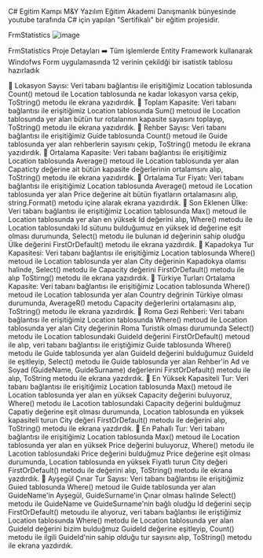 C# Egitim Kampı
M&Y Yazılım Eğitim Akademi Danışmanlık bünyesinde youtube tarafında C# için yapılan "Sertifikalı" bir eğitim projesidir.

FrmStatistics
![image](https://github.com/user-attachments/assets/fd648b06-13fe-44b5-bb77-84747bca34aa)

FrmStatistics Proje Detayları
➡️ Tüm işlemlerde Entity Framework kullanarak Windofws Form uygulamasında 12 verinin çekildği bir isatistik tablosu hazırladık

📍 Lokasyon Sayısı: Veri tabanı bağlantısı ile erişitiğimiz Location tablosunda Count() metoud ile Location tablosunda ne kadar lokasyon varsa çekip, ToString() metodu ile ekrana yazıdırdık.
📍 Toplam Kapasite: Veri tabanı bağlantısı ile erişitiğimiz Location tablosunda Sum() metoud ile Location tablosunda yer alan bütün tur rotalarının kapasite sayasını toplayıp, ToString() metodu ile ekrana yazıdırdık.
📍 Rehber Sayısı: Veri tabanı bağlantısı ile erişitiğimiz Guide tablosunda Count() metoud ile Guide tablosunda yer alan rehberlerin sayısını çekip, ToString() metodu ile ekrana yazıdırdık.
📍 Ortalama Kapasite: Veri tabanı bağlantısı ile erişitiğimiz Location tablosunda Average() metoud ile Location tablosunda yer alan Capaticty değerine ait bütün kapasite değerlerinin ortalamsını alıp, ToString() metodu ile ekrana yazıdırdık.
📍 Ortalama Tur Fiyatı: Veri tabanı bağlantısı ile erişitiğimiz Location tablosunda Average() metoud ile Location tablosunda yer alan Price değerine ait bütün fiyatların ortalamasını alıp, string.Format() metodu içine alarak ekrana yazıdırdık.
📍 Son Eklenen Ülke: Veri tabanı bağlantısı ile erişitiğimiz Location tablosunda Max() metoud ile Location tablosunda yer alan en yüksek Id değerini alıp, Where() metodu ile Location tablosundaki Id sütunu bulduğumuz en yüksek id değerine eşit olması durumunda, Select() metodu ile bulunan id değerinin sahip oludğu Ülke değerini FirstOrDefault() metodu ile ekrana yazdırdık.
📍 Kapadokya Tur Kapasitesi: Veri tabanı bağlantısı ile erişitiğimiz Location tablosunda Where() metoud ile Location tablosunda yer alan City değerinin Kapadokya olamsı halinde, Select() metodu ile Capacity değerini FirstOrDefault() metodu ile alıp ToStirng() metodu ile ekrana yazıdırdık.
📍 Türkiye Turları Ortalama Kapasite: Veri tabanı bağlantısı ile erişitiğimiz Location tablosunda Where() metoud ile Location tablosunda yer alan Country değrinin Türkiye olması durumunda, AverageR() metodu Capacity değerlerini ortalamasını alıp, ToString() metodu ile ekrana yazıdırdık.
📍 Roma Gezi Rehberi: Veri tabanı bağlantısı ile erişitiğimiz Location tablosunda Where() metoud ile Location tablosunda yer alan City değerinin Roma Turistik olması durumunda Select() metodu ile Location tablosundaki GuideId değerini FirstOrDefault() metoud ile alıp, veri tabanı bağlantısı ile eriştiğimiz Guide tablosunda Where() metodu ile Guide tablosunda yer alan GuideId değerini bulduğumuz GuideId ile eşitleyip, Select() metodu ile Guide tablosunda yer alan Rehber'in Ad ve Soyad (GuideName, GuideSurname) değerlerini FirstOrDefault() metodu ile alıp, ToString metodu ile ekrana yazdırdık.
📍 En Yüksek Kapasiteli Tur: Veri tabanı bağlantısı ile erişitiğimiz Location tablosunda Max() metoud ile Location tablosunda yer alan en yüksek Capacity değerini buluyoruz, Where() metodu ile Lacotion tablosundaki Capacity değerini bulduğmuz Capatiy değerine eşit olması durumunda, Location tablosunda en yüksek kapasiteli turun City değeri FirstOrDefault() metodu ile değerini alıp, ToString() metodu ile ekrana yazdırdık.
📍 En Pahallı Tur: Veri tabanı bağlantısı ile erişitiğimiz Location tablosunda Max() metoud ile Location tablosunda yer alan en yüksek Price değerini buluyoruz, Where() metodu ile Lacotion tablosundaki Price değerini bulduğmuz Price değerine eşit olması durumunda, Location tablosunda en yüksek Fiyatlı turun City değeri FirstOrDefault() metodu ile değerini alıp, ToString() metodu ile ekrana yazdırdık.
📍 Ayşegül Çınar Tur Sayısı: Veri tabanı bağlantısı ile erişitiğimiz Guied tablosunda Where() metoud ile Guide tablosunda yer alan GuideName'in Ayşegül, GuideSurname'in Çınar olması halinde Select() metodu ile GuideName ve GuideSurname'nin bağlı oludğu Id değerini seçip FirstOrDefault() metoudu ile alıyoruz, veri tabanı bağlantısı ile eriştiğimiz Location tablosunda Where() metodu ile Location tablosunda yer alan GuideId değerini bizim bulduğmuz GuideId değerine eşitleyip, Count() metodu ile ilgili GuideId'nin sahip olduğu tur sayısını alıp, ToString() metodu ile ekrana yazdırdık.
